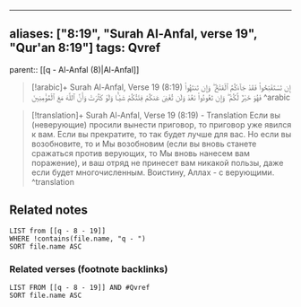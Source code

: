 
---
aliases: ["8:19", "Surah Al-Anfal, verse 19", "Qur'an 8:19"]
tags: Qvref
---

parent:: [[q - Al-Anfal (8)|Al-Anfal]]

> [!arabic]+ Surah Al-Anfal, Verse 19 (8:19)
> <span class="quran-arabic">إِن تَسْتَفْتِحُوا۟ فَقَدْ جَآءَكُمُ ٱلْفَتْحُ ۖ وَإِن تَنتَهُوا۟ فَهُوَ خَيْرٌ لَّكُمْ ۖ وَإِن تَعُودُوا۟ نَعُدْ وَلَن تُغْنِىَ عَنكُمْ فِئَتُكُمْ شَيْـًٔا وَلَوْ كَثُرَتْ وَأَنَّ ٱللَّهَ مَعَ ٱلْمُؤْمِنِينَ</span>
^arabic

> [!translation]+ Surah Al-Anfal, Verse 19 (8:19) - Translation
> Если вы (неверующие) просили вынести приговор, то приговор уже явился к вам. Если вы прекратите, то так будет лучше для вас. Но если вы возобновите, то и Мы возобновим (если вы вновь станете сражаться против верующих, то Мы вновь нанесем вам поражение), и ваш отряд не принесет вам никакой пользы, даже если будет многочисленным. Воистину, Аллах - с верующими.
^translation



## Related notes
```dataview
LIST from [[q - 8 - 19]]
WHERE !contains(file.name, "q - ")
SORT file.name ASC
```

### Related verses (footnote backlinks)
```dataview
LIST FROM [[q - 8 - 19]] AND #Qvref
SORT file.name ASC
```

